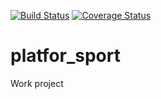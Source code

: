 [![Build Status](https://travis-ci.org/ArtyrGetman/platfor_sport.svg?branch=Artur_branch)](https://travis-ci.org/ArtyrGetman/platfor_sport)
[![Coverage Status](https://coveralls.io/repos/github/ArtyrGetman/platfor_sport/badge.svg?branch=master)](https://coveralls.io/github/ArtyrGetman/platfor_sport?branch=master)
# platfor_sport
Work project
